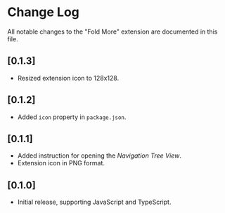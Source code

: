 # Change Log

All notable changes to the "Fold More" extension are documented in this file.

## [0.1.3]

- Resized extension icon to 128x128.

## [0.1.2]

- Added `icon` property in `package.json`.

## [0.1.1]

- Added instruction for opening the _Navigation Tree View_.
- Extension icon in PNG format.

## [0.1.0]

- Initial release, supporting JavaScript and TypeScript.
  